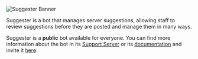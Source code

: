 ![Suggester Banner](https://cdn.discordapp.com/attachments/654421515646795784/671360271930884096/suggester_banner.png)

Suggester is a bot that manages server suggestions, allowing staff to review suggestions before they are posted and manage them in many ways.

Suggester is a **public** bot available for everyone. You can find more information about the bot in its [Support Server](https://discord.gg/G5pEdUp) or its [documentation](https://suggester.js.org) and invite it [here](https://discord.com/oauth2/authorize?client_id=564426594144354315&scope=bot&permissions=604367937).
